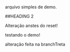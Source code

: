 arquivo simples de demo.

##HEADING 2

Alteração anstes do reset!

testando o demo!

alteração feita na branchTreta